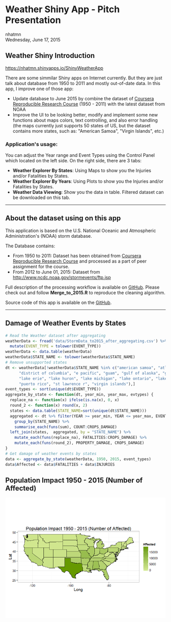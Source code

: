 # Weather Shiny App - Pitch Presentation
nhatmn  
Wednesday, June 17, 2015  

## **Weather Shiny Introduction**
https://nhatmn.shinyapps.io/ShinyWeatherApp

There are some simmilar Shiny apps on Internet currently. But they are just talk about database from 1950 to 2011 and mostly out-of-date data.
In this app, I improve one of those app:

+ Update database to June 2015 by combine the dataset of [Coursera Reproducible Research Course](https://d396qusza40orc.cloudfront.net/repdata%2Fdata%2FStormData.csv.bz2) (1950 - 2011) with the latest dataset from NOAA
+ Improve the UI to be looking better, modify and implement some new functions about maps colors, text controlling, and also error handling (the maps currently just supports 50 states of US, but the dataset contains more states, such as: "American Samoa", "Virgin Islands", etc.)

### **Application's usage:**
You can adjust the Year range and Event Types using the Control Panel which located on the left side. On the right side, there are 3 tabs:

+ **Weather Explorer By States**: Using Maps to show you the Injuries and/or Fatalities by States.
+ **Weather Explorer By Years**: Using Plots to show you the Injuries and/or Fatalities by States.
+ **Weather Data Viewing**: Show you the data in table. Filtered dataset can be downloaded on this tab.

---

## **About the dataset using on this app**

This application is based on the U.S. National Oceanic and Atmospheric Administration's (NOAA) storm database.

The Database contains:

+ From 1950 to 2011: Dataset has been obtained from [Coursera Reproducible Research Course](https://d396qusza40orc.cloudfront.net/repdata%2Fdata%2FStormData.csv.bz2) and processed as a part of peer assignment for the course.
+ From 2012 to June 01, 2015: Dataset from http://www.ncdc.noaa.gov/stormevents/ftp.jsp

Full description of the processing workflow is available on [GitHub](https://github.com/nhatmn/NOAA_Weather_Data_1950-2015.git). Please check out and follow **Merge_to_2015.R** to reproduce the cleaning algorithm.

Source code of this app is available on the [GitHub](https://github.com/nhatmn/Weather_Data_Explorer_App.git).

----

## **Damage of Weather Events by States**




```r
# Read the Weather dataset after aggregating
weatherData <- fread('data/StormData_to2015_after_aggregating.csv') %>% 
  mutate(EVENT_TYPE = tolower(EVENT_TYPE))
weatherData <- data.table(weatherData)
weatherData$STATE_NAME <- tolower(weatherData$STATE_NAME)
# Remove unsupported states
dt <- weatherData[!weatherData$STATE_NAME %in% c("american samoa", "atlantic north", "atlantic south",
      "district of columbia", "e pacific", "guam", "gulf of alaska", "gulf of mexico", "hawaii waters", 
      "lake erie", "lake huron", "lake michigan", "lake ontario", "lake st clair", "lake superior", 
      "puerto rico", "st lawrence r", "virgin islands"),]
event_types <- sort(unique(dt$EVENT_TYPE))
aggregate_by_state <- function(dt, year_min, year_max, evtypes) {
  replace_na <- function(x) ifelse(is.na(x), 0, x)
  round_2 <- function(x) round(x, 2)
  states <- data.table(STATE_NAME=sort(unique(dt$STATE_NAME)))
  aggregated <- dt %>% filter(YEAR >= year_min, YEAR <= year_max, EVENT_TYPE %in% evtypes) %>%
    group_by(STATE_NAME) %>%
    summarise_each(funs(sum), COUNT:CROPS_DAMAGE)
  left_join(states,  aggregated, by = "STATE_NAME") %>%
    mutate_each(funs(replace_na), FATALITIES:CROPS_DAMAGE) %>%
    mutate_each(funs(round_2), PROPERTY_DAMAGE, CROPS_DAMAGE)    
}
# Get damage of weather events by states
data <- aggregate_by_state(weatherData, 1950, 2015, event_types)
data$Affected <- data$FATALITIES + data$INJURIES
```

## **Population Impact 1950 - 2015 (Number of Affected)**

![](presentation_files/figure-slidy/unnamed-chunk-3-1.png) 

